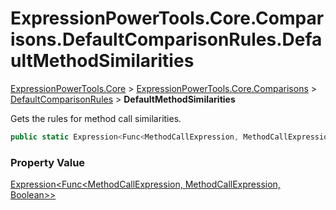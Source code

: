 ﻿# ExpressionPowerTools.Core.Comparisons.DefaultComparisonRules.DefaultMethodSimilarities

[ExpressionPowerTools.Core](ExpressionPowerTools.Core.a.md) > [ExpressionPowerTools.Core.Comparisons](ExpressionPowerTools.Core.Comparisons.n.md) > [DefaultComparisonRules](ExpressionPowerTools.Core.Comparisons.DefaultComparisonRules.cs.md) > **DefaultMethodSimilarities**

Gets the rules for method call similarities.

```csharp
public static Expression<Func<MethodCallExpression, MethodCallExpression, Boolean>> DefaultMethodSimilarities { get; }}
```

### Property Value

 [Expression&lt;Func&lt;MethodCallExpression, MethodCallExpression, Boolean>>](https://docs.microsoft.com/dotnet/api/system.linq.expressions.expression-1) 

